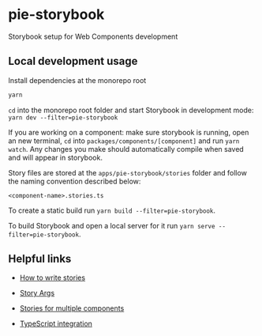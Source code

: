 # pie-storybook

Storybook setup for Web Components development

## Local development usage

Install dependencies at the monorepo root

```bash
yarn
```

`cd` into the monorepo root folder and start Storybook in development mode: `yarn dev --filter=pie-storybook`

If you are working on a component: make sure storybook is running, open an new terminal, `cd` into `packages/components/[component]` and run `yarn watch`. Any changes you make should automatically compile when saved and will appear in storybook.

Story files are stored at the `apps/pie-storybook/stories` folder and follow the naming convention described below:

`<component-name>.stories.ts`

To create a static build run `yarn build --filter=pie-storybook`.

To build Storybook and open a local server for it run `yarn serve --filter=pie-storybook`.

## Helpful links

- [How to write stories](https://storybook.js.org/docs/7.0/web-components/writing-stories/introduction)

- [Story Args](https://storybook.js.org/docs/7.0/web-components/writing-stories/args)

- [Stories for multiple components](https://storybook.js.org/docs/7.0/web-components/writing-stories/stories-for-multiple-components)

- [TypeScript integration](https://storybook.js.org/docs/7.0/web-components/configure/typescript)